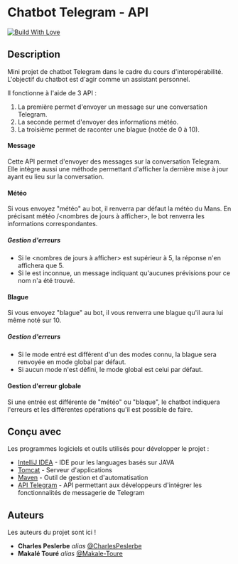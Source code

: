 # Chatbot Telegram - API

[![Build With Love](http://forthebadge.com/images/badges/built-with-love.svg)]()


## Description
Mini projet de chatbot Telegram dans le cadre du cours d'interopérabilité. L'objectif du chatbot est d'agir comme un assistant personnel.

Il fonctionne à l'aide de 3 API :
1. La première permet d'envoyer un message sur une conversation Telegram. 
2. La seconde permet d'envoyer des informations météo.
3. La troisième permet de raconter une blague (notée de 0 à 10).

#### Message
Cette API permet d'envoyer des messages sur la conversation Telegram.
 Elle intègre aussi une méthode permettant d'afficher la dernière mise à jour ayant eu lieu sur la conversation.


#### Météo 
Si vous envoyez "météo" au bot, il renverra par défaut la météo du Mans.
 En précisant météo <nom de la ville>/<nombres de jours à afficher>, le bot renverra les informations correspondantes.
 
##### Gestion d'erreurs 
- Si le <nombres de jours à afficher> est supérieur à 5, la réponse n'en affichera que 5.
- Si le <nom de la ville> est inconnue, un message indiquant qu'aucunes prévisions pour ce nom n'a été trouvé.


#### Blague
Si vous envoyez "blague" au bot, il vous renverra une blague qu'il aura lui même noté sur 10.

##### Gestion d'erreurs
- Si le mode entré est différent d'un des modes connu, la blague sera renvoyée en mode global par défaut.
- Si aucun mode n'est défini, le mode global est celui par défaut.


#### Gestion d'erreur globale

Si une entrée est différente de "météo" ou "blaque", le chatbot indiquera l'erreurs et les différentes opérations qu'il est possible de faire.


## Conçu avec

Les programmes logiciels et outils utilisés pour développer le projet :

* [IntelliJ IDEA](https://www.jetbrains.com/idea/) - IDE pour les languages basés sur JAVA
* [Tomcat](https://tomcat.apache.org) - Serveur d'applications
* [Maven](https://maven.apache.org) - Outil de gestion et d'automatisation
* [API Telegram](https://core.telegram.org) - API permettant aux développeurs d'intégrer les fonctionnalités de messagerie de Telegram
  
## Auteurs
Les auteurs du projet sont ici !
* **Charles Peslerbe** _alias_ [@CharlesPeslerbe](https://github.com/CharlesPeslerbe)
* **Makalé Touré** _alias_ [@Makale-Toure](https://github.com/Makale-Toure)
